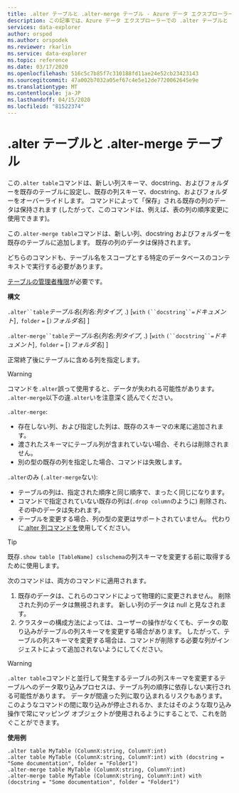 ```yaml
---
title: .alter テーブルと .alter-merge テーブル - Azure データ エクスプローラー |マイクロソフトドキュメント
description: この記事では、Azure データ エクスプローラーでの .alter テーブルと .alter-merge テーブルについて説明します。
services: data-explorer
author: orspod
ms.author: orspodek
ms.reviewer: rkarlin
ms.service: data-explorer
ms.topic: reference
ms.date: 03/17/2020
ms.openlocfilehash: 516c5c7b85f7c310188fd11ae24e52cb23423143
ms.sourcegitcommit: 47a002b7032a05ef67c4e5e12de7720062645e9e
ms.translationtype: MT
ms.contentlocale: ja-JP
ms.lasthandoff: 04/15/2020
ms.locfileid: "81522374"
---
```

# <a name="alter-table-and-alter-merge-table"></a>.alter テーブルと .alter-merge テーブル

この`.alter table`コマンドは、新しい列スキーマ、docstring、およびフォルダーを既存のテーブルに設定し、既存の列スキーマ、docstring、およびフォルダーをオーバーライドします。 コマンドによって「保存」される既存の列のデータは保持されます (したがって、このコマンドは、例えば、表の列の順序変更に使用できます)。

この`.alter-merge table`コマンドは、新しい列、docstring およびフォルダーを既存のテーブルに追加します。
既存の列のデータは保持されます。

どちらのコマンドも、テーブル名をスコープとする特定のデータベースのコンテキストで実行する必要があります。

[テーブルの管理者権限](../management/access-control/role-based-authorization.md)が必要です。

**構文**

`.alter``table`*テーブル名*(*列名*:*列タイプ*, .) [`with` `(``docstring``=`*ドキュメント*]`,` `folder` `=` [`)`*フォルダ名*] ]

`.alter-merge``table`*テーブル名*(*列名*:*列タイプ*, .) [`with` `(``docstring``=`*ドキュメント*]`,` `folder` `=` [`)`*フォルダ名*] ]

正常終了後にテーブルに含める列を指定します。 

> [!WARNING]
> コマンドを`.alter`誤って使用すると、データが失われる可能性があります。
> `.alter-merge`以下の違`.alter`いを注意深く読んでください。

`.alter-merge`:

 * 存在しない列、および指定した列は、既存のスキーマの末尾に追加されます。
 * 渡されたスキーマにテーブル列が含まれていない場合、それらは削除されません。
 * 別の型の既存の列を指定した場合、コマンドは失敗します。

`.alter`のみ (`.alter-merge`ない):

 * テーブルの列は、指定された順序と同じ順序で、まったく同じになります。
 * コマンドで指定されていない既存の列は(`.drop column`のように) 削除され、その中のデータは失われます。
 * テーブルを変更する場合、列の型の変更はサポートされていません。 代わりに[.alter 列コマンドを](alter-column.md)使用してください。

> [!TIP] 
> 既存`.show table [TableName] cslschema`の列スキーマを変更する前に取得するために使用します。 

次のコマンドは、両方のコマンドに適用されます。

1. 既存のデータは、これらのコマンドによって物理的に変更されません。 削除された列のデータは無視されます。 新しい列のデータは null と見なされます。
1. クラスターの構成方法によっては、ユーザーの操作がなくても、データの取り込みがテーブルの列スキーマを変更する場合があります。 したがって、テーブルの列スキーマを変更する場合は、コマンドが削除する必要な列がインジェストによって追加されないようにしてください。

> [!WARNING]
> `.alter table`コマンドと並行して発生するテーブルの列スキーマを変更するテーブルへのデータ取り込みプロセスは、テーブル列の順序に依存しない実行される可能性があります。 データが間違った列に取り込まれるリスクもあります。 このようなコマンドの間に取り込みが停止されるか、またはそのような取り込み操作で常にマッピング オブジェクトが使用されるようにすることで、これを防ぐことができます。

**使用例**

```
.alter table MyTable (ColumnX:string, ColumnY:int) 
.alter table MyTable (ColumnX:string, ColumnY:int) with (docstring = "Some documentation", folder = "Folder1")
.alter-merge table MyTable (ColumnX:string, ColumnY:int) 
.alter-merge table MyTable (ColumnX:string, ColumnY:int) with (docstring = "Some documentation", folder = "Folder1")
```
